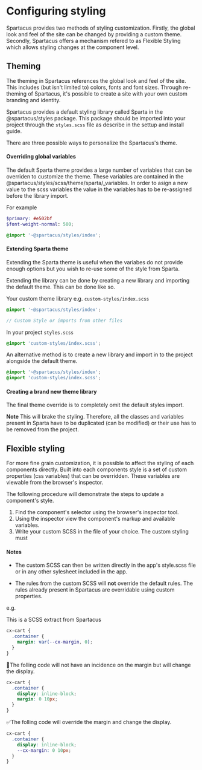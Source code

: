 # Configuring styling

Spartacus provides two methods of styling customization. Firstly, the global look and feel of the site can be changed by providing a custom theme. Secondly, Spartacus offers a mechanism refered to as Flexible Styling which allows styling changes at the component level.

## Theming

The theming in Spartacus references the global look and feel of the site. This includes (but isn't limited to) colors, fonts and font sizes. Through re-theming of Spartacus, it's possible to create a site with your own custom branding and identity.

Spartacus provides a default styling library called Sparta in the @spartacus/styles package. This package should be imported into your project through the `styles.scss` file as describe in the settup and install guide.

There are three possible ways to personalize the Spartacus's theme.

#### Overriding global variables

The default Sparta theme provides a large number of variables that can be overriden to customize the theme. These variables are contained in the @spartacus/styles/scss/theme/sparta/_variables. In order to asign a new value to the scss variables the value in the variables has to be re-assigned before the library import.

For example

```scss
$primary: #e502bf
$font-weight-normal: 500;

@import '~@spartacus/styles/index';
```

#### Extending Sparta theme

Extending the Sparta theme is useful when the variabes do not provide enough options but you wish to re-use some of the style from Sparta.

Extending the library can be done by creating a new library and importing the default theme. This can be done like so.

Your custom theme library e.g. `custom-styles/index.scss`
```scss
@import '~@spartacus/styles/index';

// Custom Style or imports from other files
```
In your project `styles.scss`

```scss
@import 'custom-styles/index.scss';
```

An alternative method is to create a new library and import in to the project alongside the default theme.

```scss
@import '~@spartacus/styles/index';
@import 'custom-styles/index.scss';
```

#### Creating a brand new theme library

The final theme override is to completely omit the default styles import. 

**Note** This will brake the styling. Therefore, all the classes and variables present in Sparta have to be duplicated (can be modified) or their use has to be removed from the project.

## Flexible styling
For more fine grain customization, it is possible to affect the styling of each components directly. Built into each components style is a set of custom properties (css variables) that can be overridden. These variables are viewable from the browser's inspector.

The following procedure will demonstrate the steps to update a component's style.

1. Find the component's selector using the browser's inspector tool.
2. Using the inspector view the component's markup and available variables.
3. Write your custom SCSS in the file of your choice. The custom styling must 

#### Notes
- The custom SCSS can then be written directly in the app's style.scss file or in any other sylesheet included in the app.

- The rules from the custom SCSS will **not** override the default rules. The rules already present in Spartacus are overridable using custom properties.

e.g.

 This is a SCSS extract from Spartacus

```scss
cx-cart {
  .container {
    margin: var(--cx-margin, 0);
  }
}
```
🛑The folling code will not have an incidence on the margin but will change the display.
```scss
cx-cart {
  .container {
    display: inline-block;
    margin: 0 10px;
  }
}
```

✅The folling code will override the margin and change the display.
```scss
cx-cart {
  .container {
    display: inline-block;
    --cx-margin: 0 10px;
  }
}
```